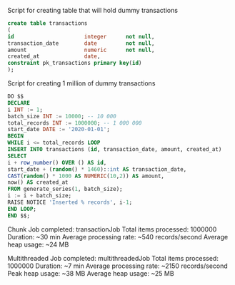 Script for creating table that will hold dummy transactions
```sql
create table transactions
(
id                      integer      not null,
transaction_date        date         not null,
amount                  numeric      not null,
created_at              date,
constraint pk_transactions primary key(id)
);
```

Script for creating 1 million of dummy transactions
```sql
DO $$
DECLARE
i INT := 1;
batch_size INT := 10000; -- 10 000
total_records INT := 1000000; -- 1 000 000
start_date DATE := '2020-01-01';
BEGIN
WHILE i <= total_records LOOP
INSERT INTO transactions (id, transaction_date, amount, created_at)
SELECT
i + row_number() OVER () AS id,
start_date + (random() * 1460)::int AS transaction_date,
CAST(random() * 1000 AS NUMERIC(10,2)) AS amount,
now() AS created_at
FROM generate_series(1, batch_size);
i := i + batch_size;
RAISE NOTICE 'Inserted % records', i-1;
END LOOP;
END $$;
```

Chunk
Job completed: transactionJob
Total items processed: 1000000
Duration: ~30 min
Average processing rate: ~540 records/second
Average heap usage: ~24 MB

Multithreaded
Job completed: multithreadedJob
Total items processed: 1000000
Duration: ~7 min
Average processing rate: ~2150 records/second
Peak heap usage: ~38 MB
Average heap usage: ~25 MB
